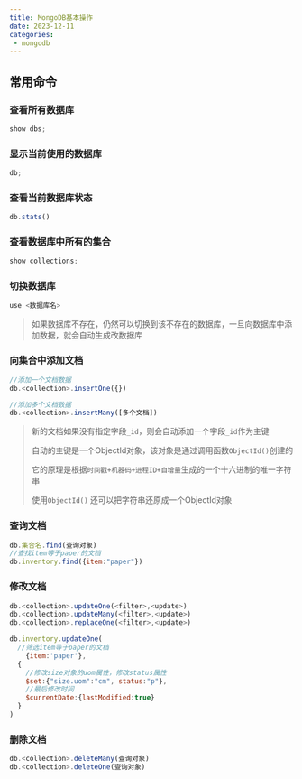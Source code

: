 ```yaml
---
title: MongoDB基本操作
date: 2023-12-11
categories:
 - mongodb
---
```


## 常用命令

### 查看所有数据库

```js
show dbs;
```



### 显示当前使用的数据库

```js
db;
```



### 查看当前数据库状态

```js
db.stats()
```



### 查看数据库中所有的集合

```js
show collections;
```



### 切换数据库

```js
use <数据库名>
```

> 如果数据库不存在，仍然可以切换到该不存在的数据库，一旦向数据库中添加数据，就会自动生成改数据库

### 向集合中添加文档

```js
//添加一个文档数据
db.<collection>.insertOne({})

//添加多个文档数据
db.<collection>.insertMany([多个文档])
```

> 新的文档如果没有指定字段`_id`，则会自动添加一个字段`_id`作为主键
>
> 自动的主键是一个ObjectId对象，该对象是通过调用函数`ObjectId()`创建的
>
> 它的原理是根据`时间戳+机器码+进程ID+自增量`生成的一个十六进制的唯一字符串
>
> 使用`ObjectId()`	还可以把字符串还原成一个ObjectId对象

### 查询文档

```js
db.集合名.find(查询对象)
//查找item等于paper的文档
db.inventory.find({item:"paper"})
```

### 修改文档

```js
db.<collection>.updateOne(<filter>,<update>)
db.<collection>.updateMany(<filter>,<update>)
db.<collection>.replaceOne(<filter>,<update>)

db.inventory.updateOne(
  //筛选item等于paper的文档
	{item:'paper'},
  {
    //修改size对象的uom属性，修改status属性
    $set:{"size.uom":"cm", status:"p"},
    //最后修改时间
    $currentDate:{lastModified:true}
  }
)
```

### 删除文档

```js
db.<collection>.deleteMany(查询对象)
db.<collection>.deleteOne(查询对象)
```

